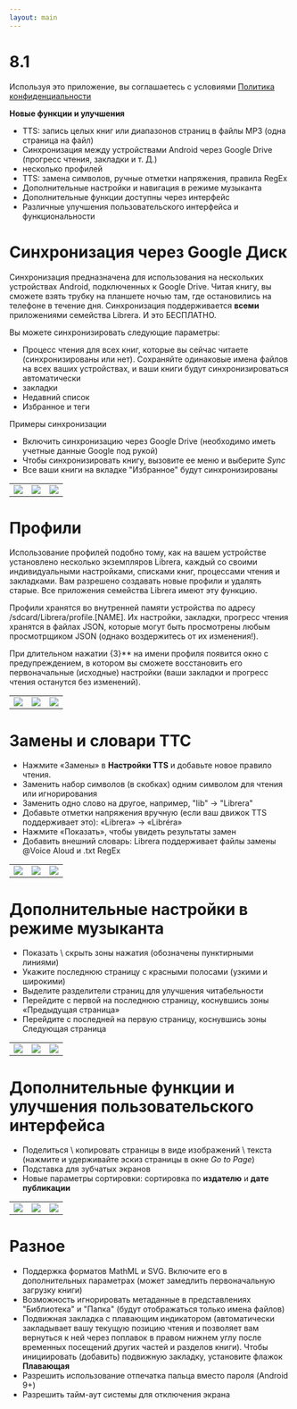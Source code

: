 ```yaml
---
layout: main
---
```


# 8.1

Используя это приложение, вы соглашаетесь с условиями [Политика конфиденциальности](/wiki/PrivacyPolicy/ru)

**Новые функции и улучшения**

* TTS: запись целых книг или диапазонов страниц в файлы MP3 (одна страница на файл)
* Синхронизация между устройствами Android через Google Drive (прогресс чтения, закладки и т. Д.)
* несколько профилей
* TTS: замена символов, ручные отметки напряжения, правила RegEx
* Дополнительные настройки и навигация в режиме музыканта
* Дополнительные функции доступны через интерфейс
* Различные улучшения пользовательского интерфейса и функциональности

# Синхронизация через Google Диск

Синхронизация предназначена для использования на нескольких устройствах Android, подключенных к Google Drive. Читая книгу, вы сможете взять трубку на планшете ночью там, где остановились на телефоне в течение дня. Синхронизация поддерживается **всеми** приложениями семейства Librera. И это БЕСПЛАТНО.

Вы можете синхронизировать следующие параметры:

* Процесс чтения для всех книг, которые вы сейчас читаете (синхронизированы или нет). Сохраняйте одинаковые имена файлов на всех ваших устройствах, и ваши книги будут синхронизироваться автоматически
* закладки
* Недавний список
* Избранное и теги

Примеры синхронизации

* Включить синхронизацию через Google Drive (необходимо иметь учетные данные Google под рукой)
* Чтобы синхронизировать книгу, вызовите ее меню и выберите _Sync_
* Все ваши книги на вкладке &quot;Избранное&quot; будут синхронизированы

||||
|-|-|-|
|![](1.png)|![](3.png)|![](2.png)|
 
 
# Профили

Использование профилей подобно тому, как на вашем устройстве установлено несколько экземпляров Librera, каждый со своими индивидуальными настройками, списками книг, процессами чтения и закладками. Вам разрешено создавать новые профили и удалять старые. Все приложения семейства Librera имеют эту функцию.

Профили хранятся во внутренней памяти устройства по адресу /sdcard/Librera/profile.[NAME]. Их настройки, закладки, прогресс чтения хранятся в файлах JSON, которые могут быть просмотрены любым просмотрщиком JSON (однако воздержитесь от их изменения!).

При длительном нажатии {3}** на имени профиля появится окно с предупреждением, в котором вы сможете восстановить его первоначальные (исходные) настройки (ваши закладки и прогресс чтения останутся без изменений).

||||
|-|-|-|
|![](4.png)|![](5.png)|![](6.png)|

# Замены и словари ТТС

* Нажмите «Замены» в **Настройки TTS** и добавьте новое правило чтения.
* Заменить набор символов (в скобках) одним символом для чтения или игнорирования
* Заменить одно слово на другое, например, &quot;lib&quot; -&gt; &quot;Librera&quot;
* Добавьте отметки напряжения вручную (если ваш движок TTS поддерживает это): «Librera» -&gt; «Libréra»
* Нажмите «Показать», чтобы увидеть результаты замен
* Добавить внешний словарь: Librera поддерживает файлы замены @Voice Aloud и .txt RegEx

||||
|-|-|-|
|![](7.png)|![](8.png)|![](9.png)|

# Дополнительные настройки в режиме музыканта

* Показать \ скрыть зоны нажатия (обозначены пунктирными линиями)
* Укажите последнюю страницу с красными полосами (узкими и широкими)
* Выделите разделители страниц для улучшения читабельности
* Перейдите с первой на последнюю страницу, коснувшись зоны «Предыдущая страница»
* Перейдите с последней на первую страницу, коснувшись зоны Следующая страница

||||
|-|-|-|
|![](10.png)|![](11.png)|![](12.png)|

# Дополнительные функции и улучшения пользовательского интерфейса

* Поделиться \ копировать страницы в виде изображений \ текста (нажмите и удерживайте эскиз страницы в окне _Go to Page_)
* Подставка для зубчатых экранов
* Новые параметры сортировки: сортировка по **издателю** и **дате публикации**

||||
|-|-|-|
|![](13.png)|![](14.png)|![](15.png)|

# Разное

* Поддержка форматов MathML и SVG. Включите его в дополнительных параметрах (может замедлить первоначальную загрузку книги)
* Возможность игнорировать метаданные в представлениях &quot;Библиотека&quot; и &quot;Папка&quot; (будут отображаться только имена файлов)
* Подвижная закладка с плавающим индикатором (автоматически закладывает вашу текущую позицию чтения и позволяет вам вернуться к ней через поплавок в правом нижнем углу после временных посещений других частей и разделов книги). Чтобы инициировать (добавить) подвижную закладку, установите флажок **Плавающая**
* Разрешить использование отпечатка пальца вместо пароля (Android 9+)
* Разрешить тайм-аут системы для отключения экрана


